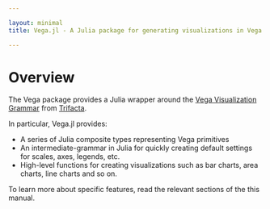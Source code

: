```yaml
---

layout: minimal
title: Vega.jl - A Julia package for generating visualizations in Vega

---
```


# Overview

The Vega package provides a Julia wrapper around the [Vega Visualization Grammar](http://trifacta.github.io/vega/) from [Trifacta](http://www.trifacta.com/).

In particular, Vega.jl provides:

* A series of Julia composite types representing Vega primitives
* An intermediate-grammar in Julia for quickly creating default settings for scales, axes, legends, etc.
* High-level functions for creating visualizations such as bar charts, area charts, line charts and so on.


To learn more about specific features, read the relevant sections of the this manual.
